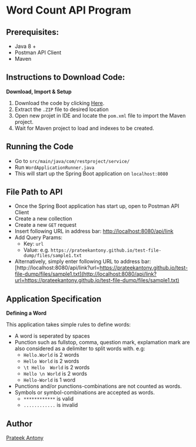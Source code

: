 # Word Count API Program

## Prerequisites:

- Java 8 +
- Postman API Client
- Maven 

## Instructions to Download Code:

**Download, Import & Setup** 

1. Download the code by clicking [Here](https://github.com/prateekantony/word-analysis-APITest/archive/refs/heads/master.zip).
2. Extract the `.ZIP` file to desired location
3. Open new projet in IDE and locate the `pom.xml` file to import the Maven project.
4. Wait for Maven project to load and indexes to be created.

## Running the Code

* Go to `src/main/java/com/restproject/service/`
* Run `WordApplicationRunner.java`
* This will start up the Spring Boot application on `localhost:8080`

## File Path to API

- Once the Spring Boot application has start up, open to Postman API Client
- Create a new collection
- Create a new `GET` request
- Insert following URL in address bar: [http://localhost:8080/api/link](http://localhost:8080/api/link)
- Add Query Params:
    - Key: `url`
    - Value: e.g. `https://prateekantony.github.io/test-file-dump/files/sample1.txt`
- Alternatively, simply enter following URL to address bar: [http://localhost:8080/api/link?url=https://prateekantony.github.io/test-file-dump/files/sample1.txt](http://localhost:8080/api/link?url=https://prateekantony.github.io/test-file-dump/files/sample1.txt)


## Application Specification

**Defining a Word**

This application takes simple rules to define words:
- A word is seperated by spaces
- Punction such as fullstop, comma, question mark, explamation mark are also considered as a delimiter to split words with. e.g:
    - `Hello.World` is 2 words
    - `Hello World` is 2 words
    - `\t Hello  World` is 2 words
    - `Hello \n World` is 2 words
    - `Hello-World` is 1 word
- Punctions and/or punctions-combinations are not counted as words.
- Symbols or symbol-combinations are accepted as words.
    - `************` is valid 
    - `............` is invalid

## Author

[Prateek Antony](https://github.com/prateekantony)
